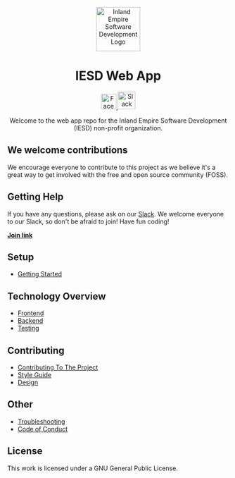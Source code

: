 <p align="center">
  <img 
    alt="Inland Empire Software Development Logo" 
    src="https://user-images.githubusercontent.com/36907562/55706662-9ae24f80-5996-11e9-9557-3a8440c5926a.png" 
    width="100px" >
</p>
<h1 align="center"> 
  IESD Web App 
</h1>
<p align="center">
  <a href="https://www.facebook.com/groups/IESoftwareDevelopment/">
    <img 
      alt="Facebook logo" 
      src="https://en.facebookbrand.com/wp-content/uploads/2016/05/flogo_rgb_hex-brc-site-250.png" 
      width="35px">
  </a>
  <a href="https://ie-sd.slack.com">
    <img 
      alt="Slack logo"
      src="https://cdn-images-1.medium.com/max/1600/1*rncLjp_nxRi08Y8AKZCJVA.png"
      width="40px">
  </a>
</p>

<p align="center">
  Welcome to the web app repo for the Inland Empire Software Development (IESD) non-profit organization.
</p>

## **We welcome contributions**
We encourage everyone to contribute to this project as we believe it's a great way to get involved with the free and open source community (FOSS).

## **Getting Help**

If you have any questions, please ask on our [Slack](https://ie-sd.slack.com). We welcome everyone to our Slack, so don't be afraid to join! Have fun coding!

**<a href="https://bit.ly/2C0umfQ">Join link</a>**

## **Setup**
*   [Getting Started](./docs/SETUP.md)

## **Technology Overview**
*   [Frontend](./docs/FRONTEND.md)
*   [Backend](./docs/BACKEND.md)
*   [Testing](./docs/TESTING.md)

## **Contributing**
*   [Contributing To The Project](./docs/CONTRIBUTING.md)
*   [Style Guide](./docs/STYLE-GUIDE.md)
*   [Design](./docs/DESIGN.md)

## **Other**
*   [Troubleshooting](./docs/TROUBLESHOOTING.md)
*   [Code of Conduct](./docs/CC-en.md) 

## **License**
This work is licensed under a GNU General Public License.
 